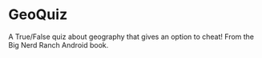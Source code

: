 # GeoQuiz
A True/False quiz about geography that gives an option to cheat!
From the Big Nerd Ranch Android book.
